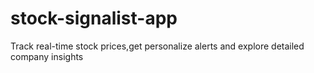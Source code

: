 # stock-signalist-app
Track real-time stock prices,get personalize alerts and explore detailed company insights
